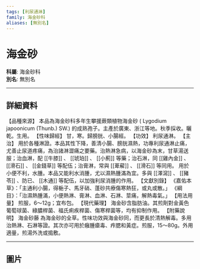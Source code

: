 ```yaml
---
tags: [利尿通淋]
family: 海金砂科
aliases: [無別名]
---
```


# 海金砂

**科屬**: 海金砂科  
**別名**: 無別名  

---

## 詳細資料
【品種來源】
本品為海金砂科多年生攀援蕨類植物海金砂 (
Lygodium japoonicum
(Thunb.) SW.) 的成熟孢子。主產於廣東、浙江等地。秋季採收。曬乾。生用。
【性味歸經】
甘，寒。歸膀胱、小腸經。
【功效】
利尿通淋。
【主治】
用於各種淋證。本品其性下降，善清小腸、膀胱濕熱，功專利尿通淋止痛，尤善止尿道疼痛，為治諸淋澀痛之要藥。治熱淋急病，以海金砂為末，甘草湯送服；治血淋，配 [[牛膝]] 、 [[琥珀]] 、 [[小薊]] 等藥；治石淋，同 [[雞內金]] 、 [[滑石]] 、 [[金錢草]] 等配伍；治膏淋，常與 [[萆薢]] 、 [[滑石]] 等同用。
用於小便不利，水腫。本品又能利水消腫，尤以濕熱腫滿為宜。多與 [[澤瀉]] 、 [[豬苓]] 、防已、 [[木通]] 等配伍，以加強利尿消腫的作用。
【文獻別錄】
《嘉佑本草》：「主通利小腸，得梔子、馬牙硝、蓬砂共療傷寒熱狂，或丸或散。」
《綱目》：「治濕熱腫滿，小便熱淋、膏淋、血淋、石淋、莖痛，解熱毒氣。」
【用法用量】
煎服，6～12g；宜布包。
【現代藥理】
海金砂含脂肪油。其煎劑對金黃色葡萄球菌、綠膿桿菌、福氏痢疾桿菌、傷寒桿菌等，均有抑制作用。
【附藥說明】
海金砂藤 為海金砂的全草。性味功效與海金砂同，而更長於清熱解毒。多用治熱淋、石淋等證。其次亦可用於癰腫瘡毒、痄腮和黃症。煎服，15～80g。外用適量，煎湯外洗或搗敷。

---

## 圖片
